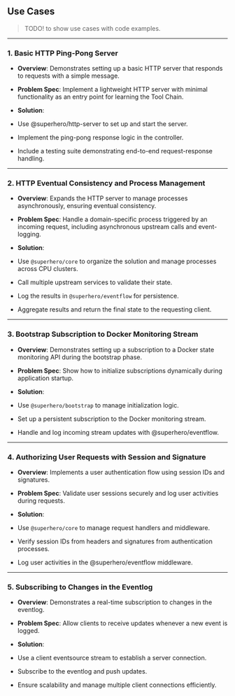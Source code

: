 ## Use Cases

> TODO! to show use cases with code examples.

---

### 1. Basic HTTP Ping-Pong Server

- **Overview**: Demonstrates setting up a basic HTTP server that responds to requests with a simple message.
- **Problem Spec**: Implement a lightweight HTTP server with minimal functionality as an entry point for learning the Tool Chain.
- **Solution**:

- Use @superhero/http-server to set up and start the server.
- Implement the ping-pong response logic in the controller.
- Include a testing suite demonstrating end-to-end request-response handling.

---

### 2. HTTP Eventual Consistency and Process Management

- **Overview**: Expands the HTTP server to manage processes asynchronously, ensuring eventual consistency.
- **Problem Spec**: Handle a domain-specific process triggered by an incoming request, including asynchronous upstream calls and event-logging.
- **Solution**:

- Use `@superhero/core` to organize the solution and manage processes across CPU clusters.
- Call multiple upstream services to validate their state.
- Log the results in `@superhero/eventflow` for persistence.
- Aggregate results and return the final state to the requesting client.

---

### 3. Bootstrap Subscription to Docker Monitoring Stream

- **Overview**: Demonstrates setting up a subscription to a Docker state monitoring API during the bootstrap phase.
- **Problem Spec**: Show how to initialize subscriptions dynamically during application startup.
- **Solution**:

- Use `@superhero/bootstrap` to manage initialization logic.
- Set up a persistent subscription to the Docker monitoring stream.
- Handle and log incoming stream updates with @superhero/eventflow.

---

### 4. Authorizing User Requests with Session and Signature

- **Overview**: Implements a user authentication flow using session IDs and signatures.
- **Problem Spec**: Validate user sessions securely and log user activities during requests.
- **Solution**:

- Use `@superhero/core` to manage request handlers and middleware.
- Verify session IDs from headers and signatures from authentication processes.
- Log user activities in the @superhero/eventflow middleware.

---

### 5. Subscribing to Changes in the Eventlog

- **Overview**: Demonstrates a real-time subscription to changes in the eventlog.
- **Problem Spec**: Allow clients to receive updates whenever a new event is logged.
- **Solution**:

- Use a client eventsource stream to establish a server connection.
- Subscribe to the eventlog and push updates.
- Ensure scalability and manage multiple client connections efficiently.